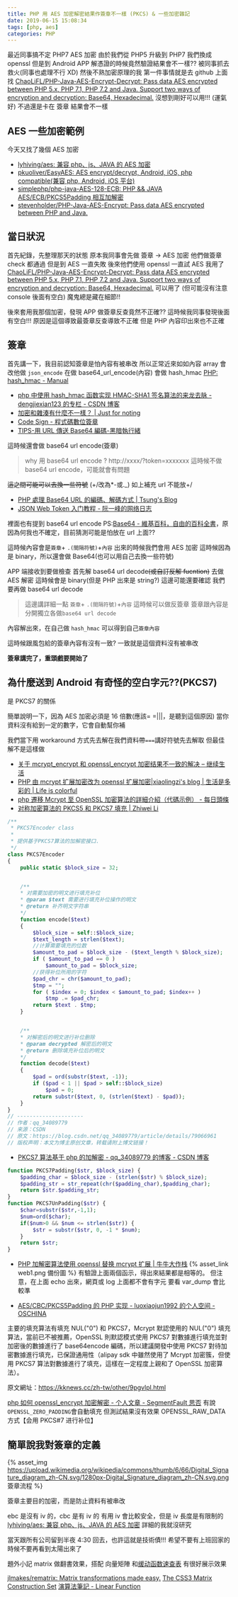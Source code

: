 ```yaml
---
title: PHP 用 AES 加密解密結果作簽章不一樣 (PKCS) & 一些加密雜記
date: 2019-06-15 15:08:34
tags: [php, aes]
categories: PHP
---
```


最近同事搞不定 PHP7 AES 加密
由於我們從 PHP5 升級到 PHP7
我們換成 openssl 但是到 Android APP 解憑證的時候竟然驗證結果會不一樣??
被同事抓去救火(同事也處理不行 XD)
然後不熟加密原理的我
第一件事情就是去 github 上面找 [ChaoLiFL/PHP-Java-AES-Encrypt-Decrypt: Pass data AES encrypted between PHP 5.x, PHP 7.1, PHP 7.2 and Java. Support two ways of encryption and decryption: Base64, Hexadecimal.](https://github.com/ChaoLiFL/PHP-Java-AES-Encrypt-Decrypt)
沒想到剛好可以用!!! (運氣好)
不過還是卡在 簽章 結果會不一樣

<!--more-->

## AES 一些加密範例

今天又找了幾個 AES 加密

- [lyhiving/aes: 兼容 php、js、JAVA 的 AES 加密](https://github.com/lyhiving/aes)
- [pkuoliver/EasyAES: AES encrypt/decrypt, Android, iOS, php compatible(兼容 php, Android, iOS 平台)](https://github.com/pkuoliver/EasyAES)
- [simplephp/php-java-AES-128-ECB: PHP && JAVA AES/ECB/PKCS5Padding 相互加解密](https://github.com/simplephp/php-java-AES-128-ECB)
- [stevenholder/PHP-Java-AES-Encrypt: Pass data AES encrypted between PHP and Java.](https://github.com/stevenholder/PHP-Java-AES-Encrypt)

## 當日狀況

首先紀錄，先整理那天的狀態
原本我同事會先做 簽章 → AES 加密
他們做簽章 check 都通過
但是到 AES 一直失敗
後來他們使用 openssl 一直試 AES
我用了 [ChaoLiFL/PHP-Java-AES-Encrypt-Decrypt: Pass data AES encrypted between PHP 5.x, PHP 7.1, PHP 7.2 and Java. Support two ways of encryption and decryption: Base64, Hexadecimal.](https://github.com/ChaoLiFL/PHP-Java-AES-Encrypt-Decrypt) 可以用了
(但可能沒有注意 console 後面有空白)
魔鬼總是藏在細節!!

後來套用我那個加密，發現 APP 做簽章反查竟然不正確??
這時候我同事發現後面有空白!!!
原因是這個導致最簽章反查導致不正確
但是 PHP 內容印出來也不正確

## 簽章

首先講一下，我目前認知簽章是怕內容有被串改
所以正常近來如如內容 array 會改他做 `json_encode`
在做 base64_url_encode(內容)
會做 hash_hmac [PHP: hash_hmac - Manual](https://www.php.net/manual/en/function.hash-hmac.php)

- [php 中使用 hash_hmac 函数实现 HMAC-SHA1 签名算法的来龙去脉 - dengjiexian123 的专栏 - CSDN 博客](https://blog.csdn.net/dengjiexian123/article/details/53313913)
- [加密和雜湊有什麼不一樣？ | Just for noting](https://blog.m157q.tw/posts/2017/12/25/differences-between-encryption-and-hashing/)
- [Code Sign - 程式碼數位簽章](https://gist.github.com/frankyueh/3d5d45236339ff0097a7)
- [TIPS-用 URL 傳送 Base64 編碼-黑暗執行緒](https://blog.darkthread.net/blog/base64-in-querystring/)

這時候還會做 base64 url encode(簽章)

> why 用 base64 url encode ?
> http://xxxx/?token=xxxxxxx
> 這時候不做 base64 url encode，可能就會有問題

~~這之間可能可以去換一些符號~~ (+/改為\*-或.\_) 如上補充 url 不能放+/

- [PHP 處理 Base64 URL 的編碼、解碼方式 | Tsung's Blog](https://blog.longwin.com.tw/2018/12/php-base64-url-encode-decode-2018/)
- [JSON Web Token 入门教程 - 阮一峰的网络日志](http://www.ruanyifeng.com/blog/2018/07/json_web_token-tutorial.html)

裡面也有提到 base64 url encode
PS:[Base64 - 維基百科，自由的百科全書](https://zh.wikipedia.org/wiki/Base64)，原因為何我也不確定，目前猜測可能是怕放在 url 上面??

這時候內容會是`簽章`+ `.(間隔符號)`+`內容`
出來的時候我們會用 AES 加密
這時候因為是 binary，所以還會做 Base64(也可以用自己去換一些符號)

APP 端接收到要做檢查
首先解 base64 url decode~~(或自訂反解 fucntion)~~
去做 AES 解密
這時候會是 binary(但是 PHP 出來是 string?) 這邊可能還要確認
我們要再做 base64 url decode

> 這邊講詳細一點
> `簽章`+ `.(間隔符號)`+`內容`
> 這時候可以做反簽章
> 簽章跟內容是分開獨立各做`base64 url decode`

內容解出來，在自己做 `hash_hmac`
可以得到自己`簽章內容`

這時候跟風包給的簽章內容有沒有一致?
一致就是這個資料沒有被串改

**簽章講完了，重頭戲要開始了**

## 為什麼送到 Android 有奇怪的空白字元??(PKCS7)

是 PKCS7 的關係

簡單說明一下，因為 AES 加密必須是 16 倍數(應該= =|||，是聽到這個原因)
當你資料沒有給到一定的數字，它會自動幫你補

我們當下用 workaround 方式先去解在我們資料帶`===`講好符號先去解取
但最佳解不是這樣做

- [关于 mcrypt_encrypt 和 openssl_encrypt 加密结果不一致的解决 – 继续生活](https://www.heylc.com/fuanyuopenssl.html)
- [PHP 由 mcrypt 扩展加密改为 openssl 扩展加密|xiaolingzi's blog | 生活是多彩的 | Life is colorful](https://www.xxling.com/blog/article/3114.aspx)
- [php 遷移 Mcrypt 至 OpenSSL 加密算法的詳細介紹（代碼示例） - 每日頭條](https://kknews.cc/zh-tw/other/9pgvlpl.html)
- [对称加密算法的 PKCS5 和 PKCS7 填充 | Zhiwei Li](https://zhiwei.li/text/2009/05/17/%E5%AF%B9%E7%A7%B0%E5%8A%A0%E5%AF%86%E7%AE%97%E6%B3%95%E7%9A%84pkcs5%E5%92%8Cpkcs7%E5%A1%AB%E5%85%85/)

```php
/**
 * PKCS7Encoder class
 *
 * 提供基于PKCS7算法的加解密接口.
 */
class PKCS7Encoder
{
	public static $block_size = 32;


	/**
	* 对需要加密的明文进行填充补位
	* @param $text 需要进行填充补位操作的明文
	* @return 补齐明文字符串
	*/
	function encode($text)
	{
		$block_size = self::$block_size;
		$text_length = strlen($text);
		//计算需要填充的位数
		$amount_to_pad = $block_size - ($text_length % $block_size);
		if ( $amount_to_pad == 0 )
			$amount_to_pad = $block_size;
		//获得补位所用的字符
		$pad_chr = chr($amount_to_pad);
		$tmp = "";
		for ( $index = 0; $index < $amount_to_pad; $index++ )
			$tmp .= $pad_chr;
		return $text . $tmp;
	}


	/**
	* 对解密后的明文进行补位删除
	* @param decrypted 解密后的明文
	* @return 删除填充补位后的明文
	*/
	function decode($text)
	{
		$pad = ord(substr($text, -1));
		if ($pad < 1 || $pad > self::$block_size)
			$pad = 0;
		return substr($text, 0, (strlen($text) - $pad));
	}
}
// ---------------------
// 作者：qq_34089779
// 来源：CSDN
// 原文：https://blog.csdn.net/qq_34089779/article/details/79066961
// 版权声明：本文为博主原创文章，转载请附上博文链接！
```

- [PKCS7 算法基于 php 的加解密 - qq_34089779 的博客 - CSDN 博客](https://blog.csdn.net/qq_34089779/article/details/79066961)

```php
function PKCS7Padding($str, $block_size) {
    $padding_char = $block_size - (strlen($str) % $block_size);
    $padding_str = str_repeat(chr($padding_char),$padding_char);
    return $str.$padding_str;
}
function PKCS7UnPadding($str) {
    $char=substr($str,-1,1);
    $num=ord($char);
    if($num>0 && $num <= strlen($str)) {
        $str = substr($str, 0, -1 * $num);
    }
    return $str;
}
```

- [PHP 加解密算法使用 openssl 替换 mcrypt 扩展 | 牛牛大作栈](http://www.imsry.cn/posts/5c3bf0b6.html) {% asset_link web1.png 備份圖 %}
  有驗證上面兩個函示，得出來結果都是相等的。
  但注意，在上面 echo 出來，網頁或 log 上面都不會有字元
  要看 var_dump 會比較準

* [AES/CBC/PKCS5Padding 的 PHP 实现 - luoxiaojun1992 的个人空间 - OSCHINA](https://my.oschina.net/luoxiaojun1992/blog/883123)

主要的填充算法有填充 NUL("0") 和 PKCS7，Mcrypt 默認使用的 NUL("0") 填充算法，當前已不被推薦，OpenSSL 則默認模式使用 PKCS7 對數據進行填充並對加密後的數據進行了 base64encode 編碼，所以建議開發中使用 PKCS7 對待加密數據進行填充，已保證通用性（alipay sdk 中雖然使用了 Mcrypt 加密簇，但使用 PKCS7 算法對數據進行了填充，這樣在一定程度上親和了 OpenSSL 加密算法）。

原文網址：https://kknews.cc/zh-tw/other/9pgvlpl.html

[php 如何 openssl_encrypt 加密解密 - 个人文章 - SegmentFault 思否](https://segmentfault.com/a/1190000016804661)
有說`OPENSSL_ZERO_PADDING`會自動填充
但測試結果沒有效果 OPENSSL_RAW_DATA 方式【会用 PKCS#7 进行补位】

## 簡單說我對簽章的定義

{% asset_img https://upload.wikimedia.org/wikipedia/commons/thumb/6/66/Digital_Signature_diagram_zh-CN.svg/1280px-Digital_Signature_diagram_zh-CN.svg.png 簽章流程 %}

簽章主要目的加密，而是防止資料有被串改

ebc 是沒有 iv 的，cbc 是有 iv 的
有用 iv 會比較安全，但是 iv 長度是有限制的
[lyhiving/aes: 兼容 php、js、JAVA 的 AES 加密](https://github.com/lyhiving/aes)
詳細的我就沒研究

當天跟所有公司留到半夜 4:30 回去，也許這就是技術債!!!
希望不要有上班回家的時候不要再看到太陽出來了

題外小記
matrix 做翻書效果，搭配 向量矩陣 和[缓动函数速查表](https://www.xuanfengge.com/easeing/easeing/)
有很好展示效果

[jlmakes/rematrix: Matrix transformations made easy.](https://github.com/jlmakes/rematrix)
[The CSS3 Matrix Construction Set](http://www.useragentman.com/matrix/#E4UwziAuBCCumQPYDsBMBeASuKACAYosALYBkAZsIsQAwAe6NFVtAno6UvegMwAcAFk6Ia7AIwA2IZWpjxNJkjEMeAicLnpU25tVQMxC4fvQBWAOymAdAE47NiTYF9UA1GJvHxAnsJ4MfXyQedlVUUgATRB4AEXRIYFgQUgBLCLF0AGVYACNiFMhUiIxsCEKAC0hiABsAYRRIEGRIdAAeAAcAPgAVcpSwXH7cAENcHOrEAGMAa1wQapBiJsgrVoB6LoAoUkmwMHrm5fQ1gCpN3BOCEHncSmvcJDmIgpHkVlxEcgfykFwwSFYCwGOXmiAA7lZzic1ptNqc5sgwLBQCNqtVvr95otlgN-oCQBExqCwbhYBAxkQIiBgABaHKIOgXGFWcZTaYAGlwAGIAObANK4ADe51wovpdBpYBSAC8UsgeQAuCnAKm08UAbk2AF9YfDer9EDkAFYgSaQInkIi-F5DBLDRGWkgEpmbLmIMRCkVi4YzPmIWDICJKrnkciTcOTTU6uGXfUfY2m83DciNYCDc3lYbA67IB7Ae1gR1LQnQ12IVCe0Xe31UANB7kRyahqO6y71YjEFB-AFA25ECmMw0ms1gKwulkTGaVquW5qSmUgJVyn78yBR3Ct3C1TKZPtpyA-XB8gWl3n8wnCqtjH3TP11pXI6oACgARCliMMeeA1jkb3fA1YPIpOQL4AJS4KA7QgMM5pgJMVBorgNBIbgYJ9I0mpXj8KQ8pUSp8Ao7R0JhVbtIgUqQCkKBKqA1QwSkABuIAkaKiBMcA5ATGCSp9BEVLIC2RQ8FkuT5OaAAS3QALIADKvIS26ZEUAjoLU9qTPMRSmOgkwTBARQSDpekgEAA)
[演算法筆記 - Linear Function](http://www.csie.ntnu.edu.tw/~u91029/LinearFunction.html)
